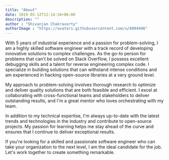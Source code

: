 ```yaml
---
title: "About"
date: 2019-05-12T12:14:34+06:00
description: ""
author : "Shivanjan Chakravorty"
authorImage : "https://avatars.githubusercontent.com/u/6094496"
---
```


With 5 years of industrial experience and a passion for problem-solving, I am a highly skilled software engineer with a track record of developing innovative solutions to complex challenges. As the go-to person for problems that can't be solved on Stack Overflow, I possess excellent debugging skills and a talent for reverse engineering complex code. I specialize in building solutions that can withstand intense conditions and am experienced in hacking open-source libraries at a very ground level.


My approach to problem-solving involves thorough research to optimize and deliver quality solutions that are both feasible and efficient. I excel at collaborating with cross-functional teams and stakeholders to deliver outstanding results, and I'm a great mentor who loves orchestrating with my team.


In addition to my technical expertise, I'm always up-to-date with the latest trends and technologies in the industry and contribute to open-source projects. My passion for learning helps me stay ahead of the curve and ensures that I continue to deliver exceptional results.


If you're looking for a skilled and passionate software engineer who can take your organization to the next level, I am the ideal candidate for the job. Let's work together to create something remarkable.